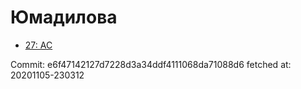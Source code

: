 # Юмадилова
- [27: AC](27.md)

Commit: e6f47142127d7228d3a34ddf4111068da71088d6
 fetched at: 20201105-230312
